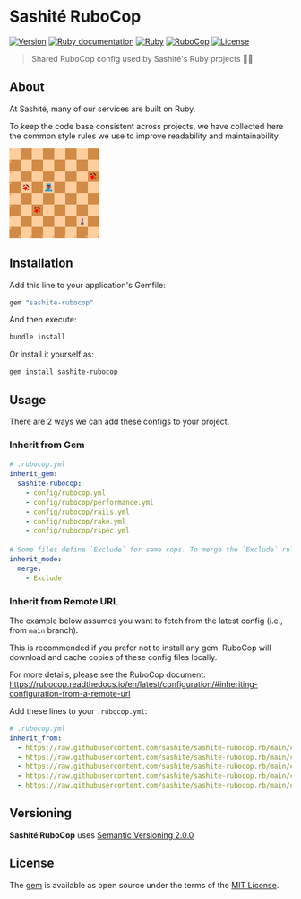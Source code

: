 # Sashité RuboCop

[![Version](https://img.shields.io/github/v/tag/sashite/sashite-rubocop.rb?label=Version&logo=github)](https://github.com/sashite/sashite-rubocop.rb/tags)
[![Ruby documentation](https://img.shields.io/badge/Ruby-documentation-blue.svg?logo=github)](https://rubydoc.info/github/sashite/sashite-rubocop.rb/main)
[![Ruby](https://github.com/sashite/sashite-rubocop.rb/workflows/Ruby/badge.svg?branch=main)](https://github.com/sashite/sashite-rubocop.rb/actions?query=workflow%3Aruby+branch%3Amain)
[![RuboCop](https://github.com/sashite/sashite-rubocop.rb/workflows/RuboCop/badge.svg?branch=main)](https://github.com/sashite/sashite-rubocop.rb/actions?query=workflow%3Arubocop+branch%3Amain)
[![License](https://img.shields.io/github/license/sashite/sashite-rubocop.rb?label=License&logo=github)](https://github.com/sashite/sashite-rubocop.rb/raw/main/LICENSE.md)

> Shared RuboCop config used by Sashité's Ruby projects 👮🏾

## About

At Sashité, many of our services are built on Ruby.

To keep the code base consistent across projects, we have collected here the common style rules we use to improve readability and maintainability.

![A chessboard, with a cop, a pawn and some Ruby](https://github.com/sashite/sashite-rubocop.rb/raw/main/img/a-chessboard-with-a-cop-a-pawn-and-some-ruby.svg)

## Installation

Add this line to your application's Gemfile:

```ruby
gem "sashite-rubocop"
```

And then execute:

```sh
bundle install
```

Or install it yourself as:

```sh
gem install sashite-rubocop
```

## Usage

There are 2 ways we can add these configs to your project.

### Inherit from Gem

```yaml
# .rubocop.yml
inherit_gem:
  sashite-rubocop:
    - config/rubocop.yml
    - config/rubocop/performance.yml
    - config/rubocop/rails.yml
    - config/rubocop/rake.yml
    - config/rubocop/rspec.yml

# Some files define `Exclude` for same cops. To merge the `Exclude` rules, add:
inherit_mode:
  merge:
    - Exclude
```

### Inherit from Remote URL

The example below assumes you want to fetch from the latest config (i.e., from `main` branch).

This is recommended if you prefer not to install any gem. RuboCop will download and cache copies of these config files locally.

For more details, please see the RuboCop document: <https://rubocop.readthedocs.io/en/latest/configuration/#inheriting-configuration-from-a-remote-url>

Add these lines to your `.rubocop.yml`:

```yaml
# .rubocop.yml
inherit_from:
  - https://raw.githubusercontent.com/sashite/sashite-rubocop.rb/main/config/rubocop.yml
  - https://raw.githubusercontent.com/sashite/sashite-rubocop.rb/main/config/rubocop/performance.yml
  - https://raw.githubusercontent.com/sashite/sashite-rubocop.rb/main/config/rubocop/rails.yml
  - https://raw.githubusercontent.com/sashite/sashite-rubocop.rb/main/config/rubocop/rake.yml
  - https://raw.githubusercontent.com/sashite/sashite-rubocop.rb/main/config/rubocop/rspec.yml
```

## Versioning

__Sashité RuboCop__ uses [Semantic Versioning 2.0.0](https://semver.org/)

## License

The [gem](https://rubygems.org/gems/sashite-rubocop) is available as open source under the terms of the [MIT License](https://opensource.org/licenses/MIT).
